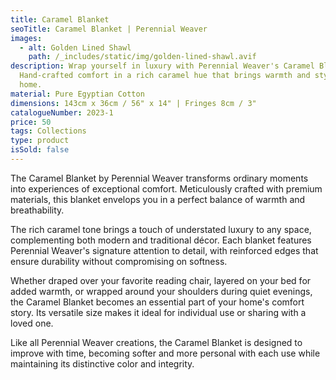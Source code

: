 ```yaml
---
title: Caramel Blanket
seoTitle: Caramel Blanket | Perennial Weaver
images:
  - alt: Golden Lined Shawl
    path: /_includes/static/img/golden-lined-shawl.avif
description: Wrap yourself in luxury with Perennial Weaver's Caramel Blanket.
  Hand-crafted comfort in a rich caramel hue that brings warmth and style to any
  home.
material: Pure Egyptian Cotton
dimensions: 143cm x 36cm / 56" x 14" | Fringes 8cm / 3"
catalogueNumber: 2023-1
price: 50
tags: Collections
type: product
isSold: false
---
```

The Caramel Blanket by Perennial Weaver transforms ordinary moments into experiences of exceptional comfort. Meticulously crafted with premium materials, this blanket envelops you in a perfect balance of warmth and breathability.

The rich caramel tone brings a touch of understated luxury to any space, complementing both modern and traditional décor. Each blanket features Perennial Weaver's signature attention to detail, with reinforced edges that ensure durability without compromising on softness.

Whether draped over your favorite reading chair, layered on your bed for added warmth, or wrapped around your shoulders during quiet evenings, the Caramel Blanket becomes an essential part of your home's comfort story. Its versatile size makes it ideal for individual use or sharing with a loved one.

Like all Perennial Weaver creations, the Caramel Blanket is designed to improve with time, becoming softer and more personal with each use while maintaining its distinctive color and integrity.

